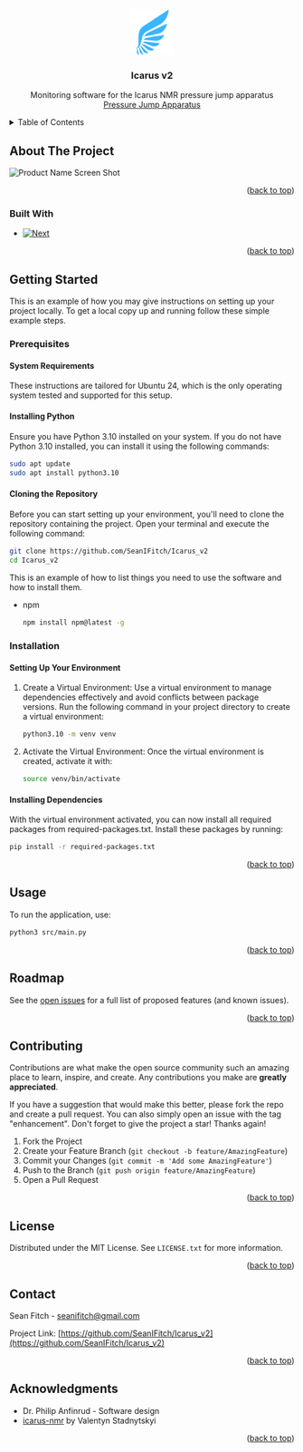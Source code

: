 <a name="readme-top"></a>


<!-- PROJECT LOGO -->
<br />
<div align="center">
  <a href="https://github.com/SeanIFitch/icarus_v2">
    <img src="images/wing.png" alt="Logo" width="80" height="80">
  </a>

<h3 align="center">Icarus v2</h3>

  <p align="center">
    Monitoring software for the Icarus NMR pressure jump apparatus
    <br />
    <a href="https://pubmed.ncbi.nlm.nih.gov/29666248/">Pressure Jump Apparatus</a>
  </p>
</div>



<!-- TABLE OF CONTENTS -->
<details>
  <summary>Table of Contents</summary>
  <ol>
    <li>
      <a href="#about-the-project">About The Project</a>
      <ul>
        <li><a href="#built-with">Built With</a></li>
      </ul>
    </li>
    <li>
      <a href="#getting-started">Getting Started</a>
      <ul>
        <li><a href="#prerequisites">Prerequisites</a></li>
        <li><a href="#installation">Installation</a></li>
      </ul>
    </li>
    <li><a href="#usage">Usage</a></li>
    <li><a href="#roadmap">Roadmap</a></li>
    <li><a href="#contributing">Contributing</a></li>
    <li><a href="#license">License</a></li>
    <li><a href="#contact">Contact</a></li>
    <li><a href="#acknowledgments">Acknowledgments</a></li>
  </ol>
</details>



<!-- ABOUT THE PROJECT -->
## About The Project

![Product Name Screen Shot](product-screenshot)


<p align="right">(<a href="#readme-top">back to top</a>)</p>



### Built With

* [![Next][Next.js]][Next-url]

<p align="right">(<a href="#readme-top">back to top</a>)</p>



<!-- GETTING STARTED -->
## Getting Started

This is an example of how you may give instructions on setting up your project locally.
To get a local copy up and running follow these simple example steps.

### Prerequisites

#### System Requirements
These instructions are tailored for Ubuntu 24, which is the only operating system tested and supported for this setup.

#### Installing Python
Ensure you have Python 3.10 installed on your system. If you do not have Python 3.10 installed, you can install it using the following commands:
```sh
sudo apt update
sudo apt install python3.10
```
#### Cloning the Repository
Before you can start setting up your environment, you'll need to clone the repository containing the project. Open your terminal and execute the following command:
```sh
git clone https://github.com/SeanIFitch/Icarus_v2
cd Icarus_v2
```

This is an example of how to list things you need to use the software and how to install them.
* npm
  ```sh
  npm install npm@latest -g
  ```

### Installation

#### Setting Up Your Environment
1. Create a Virtual Environment:
Use a virtual environment to manage dependencies effectively and avoid conflicts between package versions. Run the following command in your project directory to create a virtual environment:
   ```sh
   python3.10 -m venv venv
   ```
2. Activate the Virtual Environment:
Once the virtual environment is created, activate it with:
   ```sh
   source venv/bin/activate
   ```
#### Installing Dependencies
With the virtual environment activated, you can now install all required packages from required-packages.txt. Install these packages by running:
   ```sh
   pip install -r required-packages.txt
   ```


<p align="right">(<a href="#readme-top">back to top</a>)</p>



<!-- USAGE EXAMPLES -->
## Usage

To run the application, use:
   ```sh
   python3 src/main.py
   ```

<p align="right">(<a href="#readme-top">back to top</a>)</p>



<!-- ROADMAP -->
## Roadmap

See the [open issues](https://github.com/SeanIFitch/Icarus_v2/issues) for a full list of proposed features (and known issues).

<p align="right">(<a href="#readme-top">back to top</a>)</p>



<!-- CONTRIBUTING -->
## Contributing

Contributions are what make the open source community such an amazing place to learn, inspire, and create. Any contributions you make are **greatly appreciated**.

If you have a suggestion that would make this better, please fork the repo and create a pull request. You can also simply open an issue with the tag "enhancement".
Don't forget to give the project a star! Thanks again!

1. Fork the Project
2. Create your Feature Branch (`git checkout -b feature/AmazingFeature`)
3. Commit your Changes (`git commit -m 'Add some AmazingFeature'`)
4. Push to the Branch (`git push origin feature/AmazingFeature`)
5. Open a Pull Request

<p align="right">(<a href="#readme-top">back to top</a>)</p>



<!-- LICENSE -->
## License

Distributed under the MIT License. See `LICENSE.txt` for more information.

<p align="right">(<a href="#readme-top">back to top</a>)</p>



<!-- CONTACT -->
## Contact

Sean Fitch - seanifitch@gmail.com

Project Link: [https://github.com/SeanIFitch/Icarus_v2](https://github.com/SeanIFitch/Icarus_v2)

<p align="right">(<a href="#readme-top">back to top</a>)</p>



<!-- ACKNOWLEDGMENTS -->
## Acknowledgments

* Dr. Philip Anfinrud - Software design
* [icarus-nmr](https://github.com/vstadnytskyi/icarus-nmr) by Valentyn Stadnytskyi

<p align="right">(<a href="#readme-top">back to top</a>)</p>



<!-- MARKDOWN LINKS & IMAGES -->
<!-- https://www.markdownguide.org/basic-syntax/#reference-style-links -->
[product-screenshot]: images/example-log-screen.png
[Next.js]: https://img.shields.io/badge/next.js-000000?style=for-the-badge&logo=nextdotjs&logoColor=white
[Next-url]: https://nextjs.org/